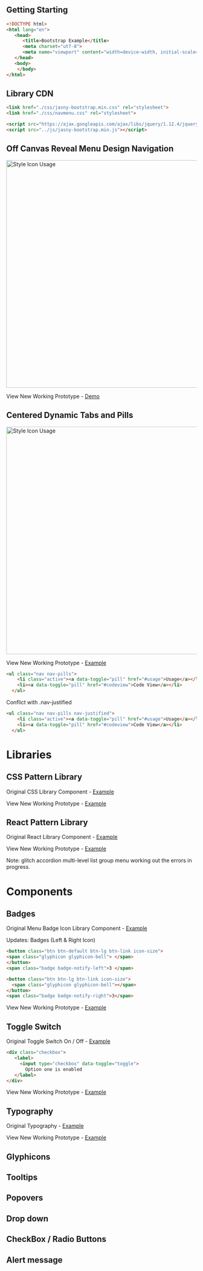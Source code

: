 ## Getting Starting

```html
<!DOCTYPE html>
<html lang="en">
   <head>
      <title>Bootstrap Example</title>
      <meta charset="utf-8">
      <meta name="viewport" content="width=device-width, initial-scale=1">
   </head>
   <body>
    </body>
</html>

```

## Library CDN

```html
<link href="./css/jasny-bootstrap.min.css" rel="stylesheet">
<link href="./css/navmenu.css" rel="stylesheet">

<script src="https://ajax.googleapis.com/ajax/libs/jquery/1.12.4/jquery.min.js"></script>
<script src="../js/jasny-bootstrap.min.js"></script>

```

## Off Canvas Reveal Menu Design Navigation

<img width="600" src="https://github.com/didesigngroup/leapfrog-offcanvas/blob/master/designs/pattern-empty-state.png" alt="Style Icon Usage">

View New Working Prototype - <a target="_blank" href="http://leapfrog-offcanvas.netlify.com/upgrade/sidebara">Demo</a>


## Centered Dynamic Tabs and Pills

<img width="600" src="https://github.com/didesigngroup/leapfrog-offcanvas/blob/master/designs/screen-shot-2016-10-0516.59.57.png" alt="Style Icon Usage">

View New Working Prototype - <a target="_blank" href="http://leapfrog-offcanvas.netlify.com/upgrade/components/dynamic-pills-tabs.html">Example</a>


```html
<ul class="nav nav-pills">
    <li class="active"><a data-toggle="pill" href="#usage">Usage</a></li>
    <li><a data-toggle="pill" href="#codeview">Code View</a></li>
  </ul>

```

Conflict with .nav-justified

```html
<ul class="nav nav-pills nav-justified">
    <li class="active"><a data-toggle="pill" href="#usage">Usage</a></li>
    <li><a data-toggle="pill" href="#codeview">Code View</a></li>
  </ul>

```

# Libraries

## CSS Pattern Library

Original CSS Library Component - <a href="https://resource.digitalinsight.com/leapfrog/latest/doc/components-css.html">Example</a>

View New Working Prototype - <a href="http://leapfrog-offcanvas.netlify.com/upgrade/default.html">Example</a>


## React Pattern Library

Original React Library Component - <a href="https://resource.digitalinsight.com/leapfrog/latest/doc/components-react.html">Example</a>

View New Working Prototype - <a href="http://leapfrog-offcanvas.netlify.com/upgrade/react.html">Example</a>

Note: glitch accordion multi-level list group menu working out the errors in progress.

# Components

## Badges

Original Menu Badge Icon Library Component - <a href="https://resource.digitalinsight.com/leapfrog/latest/doc/components-css.html#badgeIcon">Example</a>

Updates: Badges (Left & Right Icon)

```html
<button class="btn btn-default btn-lg btn-link icon-size">
<span class="glyphicon glyphicon-bell"> </span>
</button>
<span class="badge badge-notify-left">3 </span>
```

```html
<button class="btn btn-lg btn-link icon-size">
  <span class="glyphicon glyphicon-bell"></span>
</button>
<span class="badge badge-notify-right">3</span>

```

View New Working Prototype - <a target="_blank" href="http://leapfrog-offcanvas.netlify.com/upgrade/components/menu-badge-icon.html">Example</a>


## Toggle Switch


Original Toggle Switch On / Off - <a target="_blank" href="https://resource.digitalinsight.com/leapfrog/latest/doc/components-css.html#toggleSwitch">Example</a>

```html
<div class="checkbox">
   <label>
     <input type="checkbox" data-toggle="toggle">
       Option one is enabled
   </label>
</div>

```

View New Working Prototype - <a target="_blank" href="http://leapfrog-offcanvas.netlify.com/upgrade/components/toggle-swtich.html">Example</a>


## Typography

Original Typography - <a target="_blank" href="https://resource.digitalinsight.com/leapfrog/latest/doc/components-css.html#customTypography">Example</a>


View New Working Prototype - <a target="_blank" href="http://leapfrog-offcanvas.netlify.com/upgrade/components/typography.html">Example</a>
      
## Glyphicons

## Tooltips

## Popovers

## Drop down

## CheckBox / Radio Buttons

## Alert message
